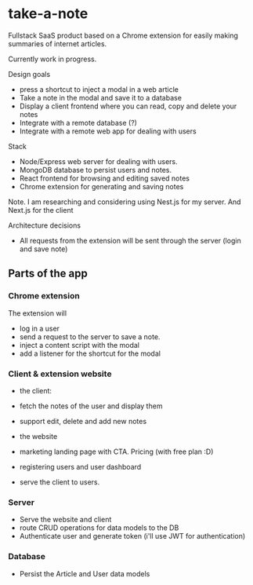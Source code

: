 # take-a-note

Fullstack SaaS product based on a Chrome extension for easily making summaries of internet articles.

Currently work in progress.

Design goals

- press a shortcut to inject a modal in a web article
- Take a note in the modal and save it to a database
- Display a client frontend where you can read, copy and delete your notes
- Integrate with a remote database (?)
- Integrate with a remote web app for dealing with users

Stack

- Node/Express web server for dealing with users.
- MongoDB database to persist users and notes.
- React frontend for browsing and editing saved notes
- Chrome extension for generating and saving notes

Note. I am researching and considering using Nest.js for my server. And Next.js for the client

Architecture decisions

- All requests from the extension will be sent through the server (login and save note)

## Parts of the app

### Chrome extension

The extension will

- log in a user
- send a request to the server to save a note.
- inject a content script with the modal
- add a listener for the shortcut for the modal

### Client & extension website

- the client:
- fetch the notes of the user and display them
- support edit, delete and add new notes

- the website
- marketing landing page with CTA. Pricing (with free plan :D)
- registering users and user dashboard
- serve the client to users.

### Server

- Serve the website and client
- route CRUD operations for data models to the DB
- Authenticate user and generate token (i'll use JWT for authentication)

### Database

- Persist the Article and User data models
